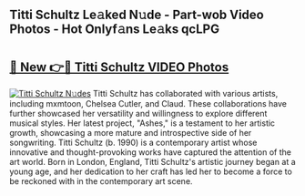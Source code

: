 ## Titti Schultz Le𝚊ked N𝚞de - Part-wob Video Photos - Hot Onlyf𝚊ns Le𝚊ks qcLPG

# <h2><a href="http://ac20628.deff.icu/?id=Titti+Schultz">🔗 New 👉🔴 Titti Schultz VIDEO Photos</a></h2>

[![Titti Schultz N𝚞des](https://i.imgur.com/rIISA9y.gif)](http://ac20628.deff.icu/?id=Titti+Schultz)
Titti Schultz has collaborated with various artists, including mxmtoon, Chelsea Cutler, and Claud. These collaborations have further showcased her versatility and willingness to explore different musical styles. Her latest project, "Ashes," is a testament to her artistic growth, showcasing a more mature and introspective side of her songwriting. Titti Schultz (b. 1990) is a contemporary artist whose innovative and thought-provoking works have captured the attention of the art world. Born in London, England, Titti Schultz's artistic journey began at a young age, and her dedication to her craft has led her to become a force to be reckoned with in the contemporary art scene.
